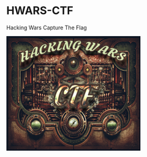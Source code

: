 # HWARS-CTF
Hacking Wars Capture The Flag


<img src="/Mobil/Mobil400/Resimler/hwctf.gif" width="350" height="300"/>
